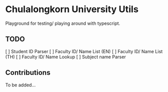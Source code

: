 # Chulalongkorn University Utils

Playground for testing/ playing around with typescript.

## TODO

[ ] Student ID Parser
[ ] Faculty ID/ Name List (EN)
[ ] Faculty ID/ Name List (TH)
[ ] Faculty ID/ Name Lookup
[ ] Subject name Parser

## Contributions

To be added...

